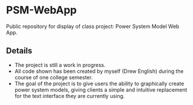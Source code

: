 # PSM-WebApp
Public repository for display of class project: Power System Model Web App.

## Details
* The project is still a work in progress.
* All code shown has been created by myself (Drew English) during the course of one college semester.
* The goal of the project is to give users the ability to graphically create power system models, giving clients a simple and intuitive replacement for the text interface they are currently using.

